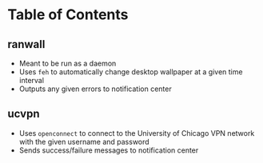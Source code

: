 # Table of Contents #
## ranwall ##
* Meant to be run as a daemon
* Uses `feh` to automatically change desktop wallpaper at a given time interval
* Outputs any given errors to notification center

## ucvpn ##
* Uses `openconnect` to connect to the University of Chicago VPN network with
  the given username and password
* Sends success/failure messages to notification center

